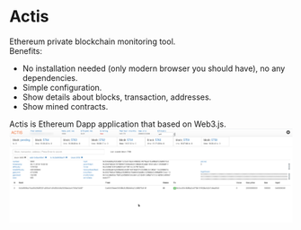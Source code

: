 # Actis
Ethereum private blockchain monitoring tool.<br/>
Benefits:
<ul>
  <li>No installation needed (only modern browser you should have), no any dependencies.</li>
  <li>Simple configuration.</li>
  <li>Show details about blocks, transaction, addresses.</li>
  <li>Show mined contracts.</li>
</ul>

Actis is Ethereum Dapp application that based on Web3.js.
<img src="actis.png" width="550"/>